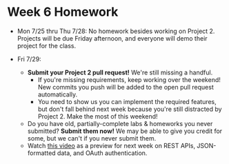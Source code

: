 # Week 6 Homework

- Mon 7/25 thru Thu 7/28: No homework besides working on Project 2. Projects will be due Friday afternoon, and everyone will demo their project for the class.


- Fri 7/29:
  - **Submit your Project 2 pull request!** We're still missing a handful.
    - If you're missing requirements, keep working over the weekend! New commits you push will be added to the open pull request automatically.
    - You need to show us you can implement the required features, but don't fall behind next week because you're still distracted by Project 2. Make the most of this weekend!
  - Do you have old, partially-complete labs & homeworks you never submitted? **Submit them now!** We may be able to give you credit for some, but we can't if you never submit them.
  - Watch [this video](https://www.youtube.com/watch?v=7YcW25PHnAA) as a preview for next week on REST APIs, JSON-formatted data, and OAuth authentication.
